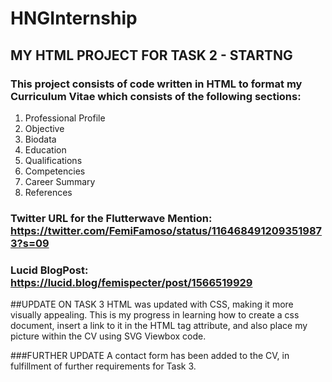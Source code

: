 # HNGInternship
## MY HTML PROJECT FOR TASK 2 - STARTNG
### This project consists of code written in HTML to format my Curriculum Vitae which consists of the following sections:
1. Professional Profile
2. Objective
3. Biodata
4. Education
5. Qualifications
6. Competencies
7. Career Summary
8. References
### Twitter URL for the Flutterwave Mention: https://twitter.com/FemiFamoso/status/1164684912093519873?s=09
### Lucid BlogPost: https://lucid.blog/femispecter/post/1566519929

##UPDATE ON TASK 3
HTML was updated with CSS, making it more visually appealing. This is my progress in learning how to create a css document, insert a link to it in the HTML tag attribute, and also place my picture within the CV using SVG Viewbox code.

###FURTHER UPDATE
A contact form has been added to the CV, in fulfillment of further requirements for Task 3.
